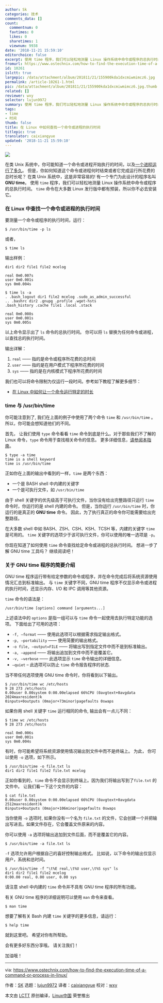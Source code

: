 ```yaml
---
author: Sk
categories: 技术
comments_data: []
count:
  commentnum: 0
  favtimes: 0
  likes: 0
  sharetimes: 1
  viewnum: 9938
date: '2018-11-21 15:59:10'
editorchoice: false
excerpt: 使用 time 程序，我们可以轻松地测量 Linux 操作系统中命令或程序的总执行时间。
fromurl: https://www.ostechnix.com/how-to-find-the-execution-time-of-a-command-or-process-in-linux/
id: 10261
islctt: true
largepic: /data/attachment/album/201811/21/155900kda1dxcmiwmimcz6.jpg
permalink: /article-10261-1.html
pic: /data/attachment/album/201811/21/155900kda1dxcmiwmimcz6.jpg.thumb.jpg
related: []
reviewer: wxy
selector: lujun9972
summary: 使用 time 程序，我们可以轻松地测量 Linux 操作系统中命令或程序的总执行时间。
tags:
- time
- 时间
thumb: false
title: 在 Linux 中如何查找一个命令或进程的执行时间
titlepic: true
translator: caixiangyue
updated: '2018-11-21 15:59:10'
---
```


![](/data/attachment/album/201811/21/155900kda1dxcmiwmimcz6.jpg)


在类 Unix 系统中，你可能知道一个命令或进程开始执行的时间，以及[一个进程运行了多久](https://www.ostechnix.com/find-long-process-running-linux/)。 但是，你如何知道这个命令或进程何时结束或者它完成运行所花费的总时长呢？ 在类 Unix 系统中，这是非常容易的! 有一个专门为此设计的程序名叫 **GNU time**。 使用 `time` 程序，我们可以轻松地测量 Linux 操作系统中命令或程序的总执行时间。 `time` 命令在大多数 Linux 发行版中都有预装，所以你不必去安装它。


### 在 Linux 中查找一个命令或进程的执行时间


要测量一个命令或程序的执行时间，运行：



```
$ /usr/bin/time -p ls
```

或者，



```
$ time ls
```

输出样例：



```
dir1 dir2 file1 file2 mcelog

real 0m0.007s
user 0m0.001s
sys 0m0.004s
```


```
$ time ls -a
. .bash_logout dir1 file2 mcelog .sudo_as_admin_successful
.. .bashrc dir2 .gnupg .profile .wget-hsts
.bash_history .cache file1 .local .stack

real 0m0.008s
user 0m0.001s
sys 0m0.005s
```

以上命令显示出了 `ls` 命令的总执行时间。 你可以将 `ls` 替换为任何命令或进程，以查找总的执行时间。


输出详解：


1. `real` —— 指的是命令或程序所花费的总时间
2. `user` —— 指的是在用户模式下程序所花费的时间
3. `sys` —— 指的是在内核模式下程序所花费的时间


我们也可以将命令限制为仅运行一段时间。参考如下教程了解更多细节：


* [在 Linux 中如何让一个命令运行特定的时长](https://www.ostechnix.com/run-command-specific-time-linux/)


### time 与 /usr/bin/time


你可能注意到了, 我们在上面的例子中使用了两个命令 `time` 和 `/usr/bin/time` 。 所以，你可能会想知道他们的不同。


首先， 让我们使用 `type` 命令看看 `time` 命令到底是什么。对于那些我们不了解的 Linux 命令，`type` 命令用于查找相关命令的信息。 更多详细信息，[请参阅本指南](https://www.ostechnix.com/the-type-command-tutorial-with-examples-for-beginners/)。



```
$ type -a time
time is a shell keyword
time is /usr/bin/time
```

正如你在上面的输出中看到的一样，`time` 是两个东西：


* 一个是 BASH shell 中内建的关键字
* 一个是可执行文件，如 `/usr/bin/time`


由于 shell 关键字的优先级高于可执行文件，当你没有给出完整路径只运行 `time` 命令时，你运行的是 shell 内建的命令。 但是，当你运行 `/usr/bin/time` 时，你运行的是真正的 **GNU time** 命令。 因此，为了执行真正的命令你可能需要给出完整路径。


在大多数 shell 中如 BASH、ZSH、CSH、KSH、TCSH 等，内建的关键字 `time` 是可用的。 `time` 关键字的选项少于该可执行文件，你可以使用的唯一选项是 `-p`。


你现在知道了如何使用 `time` 命令查找给定命令或进程的总执行时间。 想进一步了解 GNU time 工具吗？ 继续阅读吧！


### 关于 GNU time 程序的简要介绍


GNU time 程序运行带有给定参数的命令或程序，并在命令完成后将系统资源使用情况汇总到标准输出。 与 `time` 关键字不同，GNU time 程序不仅显示命令或进程的执行时间，还显示内存、I/O 和 IPC 调用等其他资源。


`time` 命令的语法是：



```
/usr/bin/time [options] command [arguments...]
```

上述语法中的 `options` 是指一组可以与 `time` 命令一起使用去执行特定功能的选项。 下面给出了可用的选项：


* `-f, –format` —— 使用此选项可以根据需求指定输出格式。
* `-p, –portability` —— 使用简要的输出格式。
* `-o file, –output=FILE` —— 将输出写到指定文件中而不是到标准输出。
* `-a, –append` —— 将输出追加到文件中而不是覆盖它。
* `-v, –verbose` —— 此选项显示 `time` 命令输出的详细信息。
* `–quiet` – 此选项可以防止 `time` 命令报告程序的状态.


当不带任何选项使用 GNU time 命令时，你将看到以下输出。



```
$ /usr/bin/time wc /etc/hosts
9 28 273 /etc/hosts
0.00user 0.00system 0:00.00elapsed 66%CPU (0avgtext+0avgdata 2024maxresident)k
0inputs+0outputs (0major+73minor)pagefaults 0swaps
```

如果你用 shell 关键字 `time` 运行相同的命令, 输出会有一点儿不同：



```
$ time wc /etc/hosts
9 28 273 /etc/hosts

real 0m0.006s
user 0m0.001s
sys 0m0.004s
```

有时，你可能希望将系统资源使用情况输出到文件中而不是终端上。 为此， 你可以使用 `-o` 选项，如下所示。



```
$ /usr/bin/time -o file.txt ls
dir1 dir2 file1 file2 file.txt mcelog
```

正如你看到的，`time` 命令不会显示到终端上。因为我们将输出写到了`file.txt` 的文件中。 让我们看一下这个文件的内容：



```
$ cat file.txt
0.00user 0.00system 0:00.00elapsed 66%CPU (0avgtext+0avgdata 2512maxresident)k
0inputs+0outputs (0major+106minor)pagefaults 0swaps
```

当你使用 `-o` 选项时, 如果你没有一个名为 `file.txt` 的文件，它会创建一个并把输出写进去。如果文件存在，它会覆盖文件原来的内容。


你可以使用 `-a` 选项将输出追加到文件后面，而不是覆盖它的内容。



```
$ /usr/bin/time -a file.txt ls
```

`-f` 选项允许用户根据自己的喜好控制输出格式。 比如说，以下命令的输出仅显示用户，系统和总时间。



```
$ /usr/bin/time -f "\t%E real,\t%U user,\t%S sys" ls
dir1 dir2 file1 file2 mcelog
0:00.00 real, 0.00 user, 0.00 sys
```

请注意 shell 中内建的 `time` 命令并不具有 GNU time 程序的所有功能。


有关 GNU time 程序的详细说明可以使用 `man` 命令来查看。



```
$ man time
```

想要了解有关 Bash 内建 `time` 关键字的更多信息，请运行：



```
$ help time
```

就到这里吧。 希望对你有所帮助。


会有更多好东西分享哦。 请关注我们！


加油哦！




---


via: <https://www.ostechnix.com/how-to-find-the-execution-time-of-a-command-or-process-in-linux/>


作者：[SK](https://www.ostechnix.com/author/sk/) 选题：[lujun9972](https://github.com/lujun9972) 译者：[caixiangyue](https://github.com/caixiangyue) 校对：[wxy](https://github.com/wxy)


本文由 [LCTT](https://github.com/LCTT/TranslateProject) 原创编译，[Linux中国](https://linux.cn/) 荣誉推出